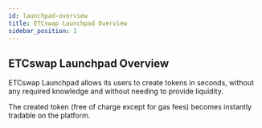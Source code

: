 ```yaml
---
id: launchpad-overview
title: ETCswap Launchpad Overview
sidebar_position: 1
---
```


## ETCswap Launchpad Overview

ETCswap Launchpad allows its users to create tokens in seconds, without any required knowledge and without needing to provide liquidity.

The created token (free of charge except for gas fees) becomes instantly tradable on the platform.
